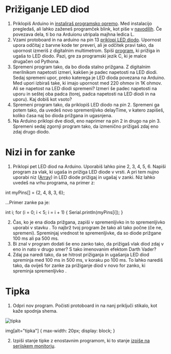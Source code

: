 Prižiganje LED diod
===================
1. Priklopiš Arduino in [instaliraš programsko opremo](https://www.arduino.cc/en/Guide/MacOSX). Med instalacijo pregledaš, ali lahko zaženeš programček blink, kot piše v [navodilih](https://www.arduino.cc/en/Guide/MacOSX). Če povezava dela, ti bo na Arduionu utripala majhna ledica L.
2. Vzami protoboard in na arduino na pin 13 [priklopi LED diodo](https://www.arduino.cc/en/Tutorial/Blink). Upornost upora odčitaj z barvne kode ter preveri, ali je odčitek pravi tako, da upornost izmeriš z digitalnim multimetrom. Spiši [program](https://www.arduino.cc/en/Tutorial/Blink), ki prižiga in ugaša to LED diodo. Pazi, gre za programski jezik C, ki je malce drugačen od Pythona. 
3. Spremeni program tako, da bo dioda stalno prižgana. Z digitalnim merilnikom napetosti izmeri, kakšen je padec napetosti na LED diodi. Sedaj spremeni upor, preko katerega je LED dioda povezana na Arduino. Med upori izbiraš take, ki imajo upornost med 220 ohmov in 1K ohmov. Ali se napetost na LED diodi spremeni? Izmeri še padec napetosti na uporu in seštej oba padca (torej, padca napetosti na LED diodi in na uporu). Kaj dobiš kot vsoto?
4. Spremeni program tako, da priklopiš LED diodo na pin 2. Spremeni ga potem tako, da uvedeš novo spremenljivko delayTime, v katero zapišeš, koliko časa naj bo dioda prižgana in ugasnjena.
5. Na Arduino priklopi dve diodi, eno naprimer na pin 2 in drugo na pin 3. Spremeni sedaj zgornji program tako, da izmenično prižigaš zdaj eno zdaj drugo diodo.

Nizi in for zanke
=================
1. Priklopi pet LED diod na Arduino. Uporabiš lahko pine 2, 3, 4, 5, 6. Napiši program za vlak, ki ugaša in prižiga LED diode v vrsti. A pri tem nujno uporabi niz ([Array](https://www.arduino.cc/en/Reference/Array)) in LED diode prižigaj in ugašaj v <for> zanki. Niz lahko uvedeš na vrhu programa, na primer z:

  int myPins[] = {2, 4, 8, 3, 6};
  
...Primer <for> zanke pa je:

  int i;
  for (i = 0; i < 5; i = i + 1) {
    Serial.println(myPins[i]);
  }

2. Čas, ko je ena dioda prižgana, zapiši v spremenljivko <delayTime> in to spremenljivko uporabi v stavku <delay>. To najbrž tvoj program že tako ali tako počne (če ne, spremeni). Spreminjaj vrednost te spremenljivke, da so diode prižgane 100 ms ali pa 500 ms.
3. Bi znal v program dodati še eno <for> zanko tako, da prižigaš vlak diod zdaj v eno in nato v drugo smer? S tako imenovanim efektom Darth Vader?
4. Zdaj pa naredi tako, da se hitrost prižiganja in ugašanja LED diod spreminja med 100 ms in 500 ms, v koraku po 100 ms. To lahko narediš tako, da oviješ for zanke za prižiganje diod v novo for zanko, ki spreminja spremenljivko <delayTime>.

Tipka
=====
1. Odpri nov program. Počisti protoboard in na nanj priključi stikalo, kot kaže spodnja shema.

![tipka](https://www.arduino.cc/en/uploads/Tutorial/button_sch.png "Vezava")

img[alt="tipka"] { 
  max-width:  20px; 
  display: block;
}

2. Izpiši stanje tipke z enostavnim programom, ki to stanje [izpiše na serijskem monitorju](https://www.arduino.cc/en/Tutorial/DigitalReadSerial).

